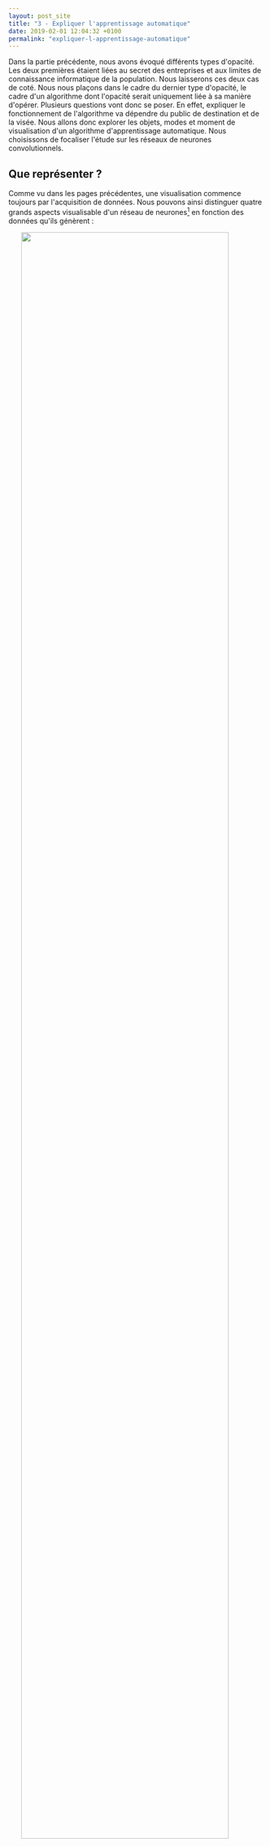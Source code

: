 ```yaml
---
layout: post_site
title: "3 - Expliquer l'apprentissage automatique"
date: 2019-02-01 12:04:32 +0100
permalink: "expliquer-l-apprentissage-automatique"
---
```


Dans la partie précédente, nous avons évoqué différents types d'opacité. Les deux premières étaient liées au secret des entreprises et aux limites de connaissance informatique de la population. Nous laisserons ces deux cas de coté. Nous nous plaçons dans le cadre du dernier type d'opacité, le cadre d'un algorithme dont l'opacité serait uniquement liée à sa manière d'opérer. Plusieurs questions vont donc se poser. En effet, expliquer le fonctionnement de l'algorithme va dépendre du public de destination et de la visée. Nous allons donc explorer les objets, modes et moment de visualisation d'un algorithme d'apprentissage automatique. Nous choisissons de focaliser l'étude sur les réseaux de neurones convolutionnels.

## Que représenter ?

Comme vu dans les pages précédentes, une visualisation commence toujours par l'acquisition de données. Nous pouvons ainsi distinguer quatre grands aspects visualisable d'un réseau de neurones[^1] en fonction des données qu'ils génèrent :

<div>
<img src="{{site.baseurl}}/assets/img/cnn.png" style="display: block; margin-left: auto; margin-right: auto; width:90%">
<h5 style="text-align:center">Figure 1 : Schéma d'un réseau de neurones convolutionnels avec figuration des aspects visualisables</h5>
</div>

* <b>Architecture du modèle</b> : L'architecture du modèle peut tout d'abord être représentée. Celle-ci permet de représenter comment les données se propagent dans le modèle. Cette représentation peut inclure la représentation des liens au matériel ainsi qu'aux sauvegardes et logs effectués.

* <b>Paramètres appris</b> : Les paramètres appris lors de l'entrainement peuvent être représentés. Les poids des neurones peuvent être comparés de même que l'évolution des filtres de convolution.

* <b>Étapes du processus</b> : Au cours des passes avant et retour d'un réseau de neurones, certains évènements peuvent être visualisés. La valeur d'activation de chaque noeud du réseau peut permettre d'évaluer le "niveau d'utilisation" d'un neurone. Le processus de rétro-propagation peut être visualisé à chaque couche du réseau pour montrer comment l'erreur est distribuée sur les paramètres du réseau.

* <b>Les données aggrégées</b> : Enfin, des données aggrégées peuvent être obtenues, particulièrement lors de l'entrainement, comme les valeurs de perte ou la précision de prédiction des classes au fil des epochs. Ces données sont généralement représentées en fonction du temps afin d'évaluer l'avancement de l'entraînement. Ces données sont particulièrement intéressantes car elles permettent de comparer des modèles très différents.

## Quand ?

Dans le cadre d'un algorithme d'apprentissage automatique, se pose la question du moment de la représentation, pendant ou après l'entrainement. Ainsi, dans le cas d'un réseau de neurones[^1] :

* <b>Pendant l'entraînement</b> : Visualiser un modèle pendant l'entrainement permet d'observer l'évolution de sa performance et potentiellement détecter des problèmes comme l'overfitting. Ces visualisations peuvent ainsi permettre de gagner du temps en arrêtant des entrainements qui ne mèneraient à rien.

* <b>Après l'entraînement</b> : Visualiser les sorties du système, les features apprises ou l'état final des poids. Cela permet en particulier de comparer différents modèles sur lesquels les hyperparamètres ont varié.

## Comment ?

# Node-link diagrams

Une première idée de représentation des réseaux de neurones est la visualisation par noeuds et liens. Cela permet de montrer comment sont reliés les neurones et la manière dont ils s'influencent. Les visualisations les plus simples sont statiques et utilisent la couleur et l'épaisseur des liens pour encoder des valeur d'activation et l'influence de certains neurones.

Dans la représentation ci-dessous, un réseau de neurones simple, avec une couche cachée est visualisée. Il est destiné à repérer l'appartenance d'un pixel au cerveau sur une IRM.

<div>
<img src="{{site.baseurl}}/assets/img/nn_irm.png" style="display: block; margin-left: auto; margin-right: auto; width:70%">
<h5 style="text-align:center">Figure 2 : Visualisation des valeurs des neurones d'entrée et de sortie pour une classification du cerveau sur une IRM. p correspond aux position (x,y,z), n à des informations sur les pixels environnants, g et s sont des paramètres d'IRM.[^2]</h5>
</div>

Il est remarquable que les entrées n'aient pas la même influence sur le résultat final en fonction de la position du pixel analysé. En effet, le système n'utilise que les informations de position pour prédire le résultat d'un pixel situé au niveau de la machoire. Au contraire, un pixel dans le cerveau utilisera presque toutes les informations disponibles pour valider le résultat.

<b>Cependant, la visualisation, par sa staticité, devient difficile à exploiter pour un réseau de neurones plus complexe.</b> D'autres visualisation s'intéressent au contraire à rendre explorable le réseau afin de laisser l'utilisateur adapter la densité visuelle d'information présentée.

L'outil <b>TensorBoard</b>, permet de représenter un réseau implémenté en TensorFlow. La représentation est toujours faite de noeuds et de liens, mais elle permet d'explorer le réseau et d'agrandir le niveau de détails sur certains noeuds.

<div>
<img src="{{site.baseurl}}/assets/img/tensorboard.gif" style="display: block; margin-left: auto; margin-right: auto; width:90%">
<h5 style="text-align:center">Figure 3 : Démonstration des possibilités d'exploration au sein d'un node-link diagram sur l'outil TensorBoard.[^3]</h5>
</div>

# Nuages de points

Les données d'entrée d'un réseau de neurones sont très variables et sont généralement représentées par des objets à grande dimension. Ces grandes dimensions sont un réel défi pour la visualisation de données. En effet, comment comparer le traitement d'un modèle sur des entrées différentes en plaçant sur un même graphique les entrées et les résultats. Face à ce problème de dimension, un solution courante existe, <b>la projection</b>. Nous représentons dans le schéma suivant l'utilisation d'une projection pour comparer la bonne classification d'image de 32x32 = 1024 pixels.

<div>
<img src="{{site.baseurl}}/assets/img/reduction.png" style="display: block; margin-left: auto; margin-right: auto; width:75%">
<h5 style="text-align:center">Figure 4 : Schématisation d'une réduction de dimension</h5>
</div>

Chaque image est représentée par un vecteur de 1024 pixels. Il serait possible d'effectuer 1024 représentations des pixels entre les images d'entrée. Néanmoins, cela ne permettrait pas de donner une idée de la qualité du modèle. Une projection des 1024 dimensions en 2D ou 3D est donc effectuée permettant de placer chaque image d'entrée dans un nuage de point (scatter plot). À noter que les axes après projection n'ont pas toujours une signification particulière. Les sorties correspondant à des classes sont elles encodées simplement par des couleurs.

Le choix de projection est à la discretion de l'équipe développant le modèle. Néanmoins, certaines projections seront mieux adaptées en fonction de des distributions des données d'entrée.[^4] Ci-dessous quelques exemples de représentations après projection pour la prédiction de nombres écrits à la main provenant de la base MNIST.

<div>
<img src="{{site.baseurl}}/assets/img/t_sne.png" style="align:left; width:32%">
<img src="{{site.baseurl}}/assets/img/isomap.png" style="align:left; width:32%">
<img src="{{site.baseurl}}/assets/img/lle.png" style="align:left; width:32%">
<h5 style="text-align:center">Figure 5 : Représentation des projections (t-SNE, Isomap, LLE) des entrées de MNIST et de leur résultat[^4]</h5>
</div>

À noter que les sorties représentées peuvent être autres que les valeurs de classification finales. Des valeurs d'activation, internes au réseau, peuvent ainsi être représentées.

# Lignes et surfaces

La phase d'entrainement des algorithmes d'apprentissage automatique est la plus longue et consommatrice d'énergie. Ainsi, en vue d'optimiser leurs recherches, les développeurs de modèles essaient de suivre en temps réel la performance du modèle. Des visualisations simples en courbes (line charts) ou en surface se sont imposées. Ces représentations aident plus particulièrement à comprendre le fonctionnement de la rétro-propagation.

<div>
<img src="{{site.baseurl}}/assets/img/loss.png" style="display: block; margin-left: auto; margin-right: auto; width:80%">
<h5 style="text-align:center">Figure 6 : Représentation d'évolutions caractéristiques de fonctions de perte et un exemple réel.[^5]</h5>
</div>

<div>
<img src="{{site.baseurl}}/assets/img/optimizers.gif" style="display: block; margin-left: auto; margin-right: auto; width:60%">
<h5 style="text-align:center">Figure 7 : Représentation en surface d'algorithmes d'optimisation[^5]</h5>
</div>

Cela peut même aller jusqu'à la représentation en 3D.

<div>
<img src="{{site.baseurl}}/assets/img/surface_loss_interaction.gif" style="display: block; margin-left: auto; margin-right: auto; width:90%">
<h5 style="text-align:center">Figure 8 : Représentation en surface de la perte associée à des modèles différents [^6]</h5>
</div>

Ces représentations ont de nombreux avantages.
* Elles reposent sur des données agrégées facile à générer
* Elles sont générallement simples à lire
* Elles permettent de comparer des modèles similaires se différenciant par leurs hyperparamètres ou même des modèles très différents.

# Visualiser l'apprentissage du modèle

Une fois un modèle entrainé et donnant des résultats satisfaisants, il est logique de se demander ce qu'il sait. En effet, il est en mesure de classer correctement des entrées cependant des questions se posent sur les aspects des entrées qui lui sont vraiment utiles et la "compréhension" qu'il a des classes. Deux types de visualisations particulières existent pour cela dans le cas d'images en entrée.

* <b>Attribution</b> : Ce type de visualisation permet, pour une image d'entrée, de générer une image d'entrée modifiée en faisant dire au modèle les zones qui lui ont permis de faire sa classification. Ces images générées sont souvent appelées "saliency maps" ou carte des saillances.

<div>
<img src="{{site.baseurl}}/assets/img/saliency_maps.png" style="display: block; margin-left: auto; margin-right: auto; width:90%">
<h5 style="text-align:center">Figure 9 : Exemples de saliency maps[^7]</h5>
</div>

* <b>Visualisation de classe</b> : Ce type de visualisation permet de générer une image artificielle représentant une classe. Ainsi, il devient possible de voir ce que le modèle considère comme une classe donnée. Il est particulièrement intéressant de comparer sa représentation d'une classe à une autre.

<div>
<img src="{{site.baseurl}}/assets/img/class_visualization.png" style="display: block; margin-left: auto; margin-right: auto; width:90%">
<h5 style="text-align:center">Figure 10 : Exemples de visualisations de classes[^7]</h5>
</div>

# Représentations mixtes intéractives

Pour terminer, de nombreuses représentations mixtes intéractives existent autour des réseaux de neurones. Ces dernières ont soit une visée ludique, soit une visée de tableau de bord. Les outils suivants sont particulièrement remarquables.

<b>TensorSpace.js</b> et le projet d'Adam Harley permettent l'exploration en 3D de réseaux de neurones convolutionnels.

<div>
<img src="{{site.baseurl}}/assets/img/tensorspace.gif" style="display: block; margin-left: auto; margin-right: auto; width:90%">
<h5 style="text-align:center">Figure 11 : Exemple d'exploration de LeNet permise par TensorSpace.js[^8]</h5>
</div>

<b>ConvNetJS</b> donne un tableau de bord de l'entrainement de réseaux de neurones dans des cas classiques comme MNIST ou CIFAR-10. Ce dernier exemple agrège différentes visualisations évoquées plus haut.

<div>
<img src="{{site.baseurl}}/assets/img/convnet_tableau.png" style="align:left; width:90%">
<img src="{{site.baseurl}}/assets/img/convnet_layer.png" style="align:left; width:90%">
<img src="{{site.baseurl}}/assets/img/convnet_prediction.png" style="align:left; width:90%">
<h5 style="text-align:center">Figure 12 : Exemples de représentations figurants dans l'outil ConvNet [^9]</h5>
</div>

## Bilan

Voici sous forme d'un tableau le résumé des représentations évoquées plus haut :

<div>
<img src="{{site.baseurl}}/assets/img/tableau_bilan.png" style="display: block; margin-left: auto; margin-right: auto; width:90%">
<h5 style="text-align:center">Figure 11 : Tableau bilan des solutions évoquées</h5>
</div>

<a href="{{site.baseurl}}{% post_url 2019-01-30-conclusion %}">Conclusion</a>

## Références

[^1]: Fred Hohman, Minsuk Kahng, Robert Pienta, Duen Horng Chau, [Visual Analytics in Deep Learning:An Interrogative Survey for the Next Frontiers](https://arxiv.org/pdf/1801.06889.pdf), 2018
[^2]: Fan-Yin Tzeng, Kwan-Liu Ma, [Opening the Black Box — Data Driven Visualization of Neural Networks](https://ieeexplore.ieee.org/document/1532820)
[^3]: Vidéo, [Hands-on TensorBoard](https://www.youtube.com/watch?v=eBbEDRsCmv4)
[^4]: Laurens van der Maaten, Geoffrey Hinton [VisualizingDatausingt-SNE](http://jmlr.org/papers/volume9/vandermaaten08a/vandermaaten08a.pdf), 2008
[^5]: Cours Stanford CS, [CS231n Convolutional Neural Networks for Visual Recognition](http://cs231n.github.io/neural-networks-3/#vis)
[^6]: [Loss Visualization](http://www.telesens.co/loss-landscape-viz/viewer.html)
[^7]: Karen Simonyan, Andrea Vedaldi, Andrew Zisserman, [Deep Inside Convolutional Networks: VisualisingImage Classification Models and Saliency Maps](https://arxiv.org/abs/1312.6034), 2014
[^8]: TensorSpace.js, [LeNet](https://tensorspace.org/html/playground/lenet.html)
[^9]: Andrej Karpathy, [ConvNetJS](https://cs.stanford.edu/people/karpathy/convnetjs/)
